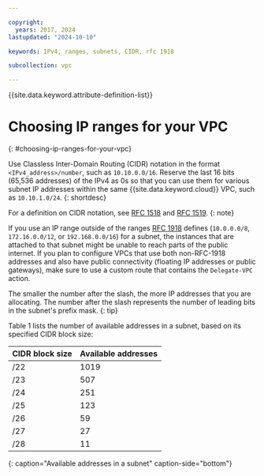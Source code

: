 ```yaml
---

copyright:
  years: 2017, 2024
lastupdated: "2024-10-10"

keywords: IPv4, ranges, subnets, CIDR, rfc 1918

subcollection: vpc

---
```


{{site.data.keyword.attribute-definition-list}}

# Choosing IP ranges for your VPC
{: #choosing-ip-ranges-for-your-vpc}

Use Classless Inter-Domain Routing (CIDR) notation in the format `<IPv4_address>/number`, such as `10.10.0.0/16`. Reserve the last 16 bits (65,536 addresses) of the IPv4 as 0s so that you can use them for various subnet IP addresses within the same {{site.data.keyword.cloud}} VPC, such as `10.10.1.0/24`.
{: shortdesc}

For a definition on CIDR notation, see [RFC 1518](https://datatracker.ietf.org/doc/html/rfc1518) and [RFC 1519](https://datatracker.ietf.org/doc/html/rfc1519).
{: note}

If you use an IP range outside of the ranges [RFC 1918](https://datatracker.ietf.org/doc/html/rfc1918) defines (`10.0.0.0/8`, `172.16.0.0/12`, or `192.168.0.0/16`) for a subnet, the instances that are attached to that subnet might be unable to reach parts of the public internet. If you plan to configure VPCs that use both non-RFC-1918 addresses and also have public connectivity (floating IP addresses or public gateways), make sure to use a custom route that contains the `Delegate-VPC` action.

The smaller the number after the slash, the more IP addresses that you are allocating. The number after the slash represents the number of leading bits in the subnet's prefix mask.
{: tip}

Table 1 lists the number of available addresses in a subnet, based on its specified CIDR block size:

| CIDR block size | Available addresses |
| --------------- | ------------------- |
|      /22        |        1019         |
|      /23        |         507         |
|      /24        |         251         |
|      /25        |         123         |
|      /26        |          59         |
|      /27        |          27         |
|      /28        |          11         |
{: caption="Available addresses in a subnet" caption-side="bottom"}
